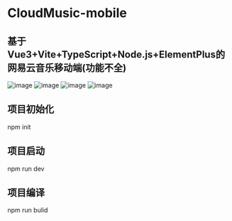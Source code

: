 # CloudMusic-mobile
## 基于Vue3+Vite+TypeScript+Node.js+ElementPlus的网易云音乐移动端(功能不全)

![image](https://user-images.githubusercontent.com/52476806/141922591-e07b7ab2-af7e-40ae-9868-5c4fc1bc966c.png)
![image](https://user-images.githubusercontent.com/52476806/141922610-10d19e8c-d8fa-4f99-9db5-79c49e329320.png)
![image](https://user-images.githubusercontent.com/52476806/141922640-d6f786ed-b9ef-4234-8b88-d0f483b1677c.png)
![image](https://user-images.githubusercontent.com/52476806/141922683-aed19932-c082-409e-be03-f3954b25de55.png)

## 项目初始化
npm init

## 项目启动
npm run dev

## 项目编译
npm run bulid
